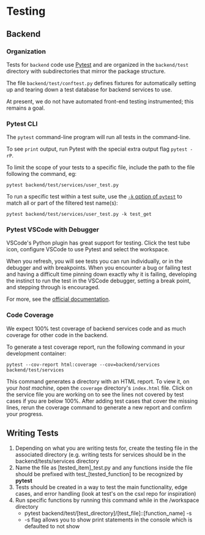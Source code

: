 # Testing

## Backend

### Organization

Tests for `backend` code use [Pytest](https://doc.pytest.org/) and are organized in the `backend/test` directory
with subdirectories that mirror the package structure.

The file `backend/test/conftest.py` defines fixtures for automatically setting up and tearing down a test database for backend services to use.

At present, we do not have automated front-end testing instrumented; this remains a goal.

### Pytest CLI

The `pytest` command-line program will run all tests in the command-line.

To see `print` output, run Pytest with the special extra output flag `pytest -rP`.

To limit the scope of your tests to a specific file, include the path to the file following the command, eg:

`pytest backend/test/services/user_test.py`

To run a specific test within a test suite, use the [`-k` option of `pytest`](https://docs.pytest.org/en/latest/example/markers.html#using-k-expr-to-select-tests-based-on-their-name) to match all or part of the filtered test name(s):

`pytest backend/test/services/user_test.py -k test_get`

### Pytest VSCode with Debugger

VSCode's Python plugin has great support for testing. Click the test tube icon, configure VSCode to use Pytest and select the workspace.

When you refresh, you will see tests you can run individually, or in the debugger and with breakpoints. When you encounter a bug or failing test and having a difficult time pinning down exactly why it is failing, developing the instinct to run the test in the VSCode debugger, setting a break point, and stepping through is encouraged.

For more, see the [official documentation](https://code.visualstudio.com/docs/python/testing).

### Code Coverage

We expect 100% test coverage of backend services code and as much coverage for other code in the backend.

To generate a test coverage report, run the following command in your development container:

`pytest --cov-report html:coverage --cov=backend/services backend/test/services`

This command generates a directory with an HTML report. To view it, on your _host machine_, open the `coverage` directory's `index.html` file. Click on the service file you are working on to see the lines not covered by test cases if you are below 100%. After adding test cases that cover the missing lines, rerun the coverage command to generate a new report and confirm your progress.

## Writing Tests

1. Depending on what you are writing tests for, create the testing file in the associated directory (e.g. writing tests for services should be in the backend/tests/services directory
2. Name the file as [tested_item]\_test.py and any functions inside the file should be prefixed with test\_[tested_function] to be recognized by **pytest**
3. Tests should be created in a way to test the main functionality, edge cases, and error handling (look at test's on the csxl repo for inspiration)
4. Run specific functions by running this command while in the /workspace directory
   - pytest backend/test/[test_directory]/[test_file]::[function_name] -s
   - -s flag allows you to show print statements in the console which is defaulted to not show
